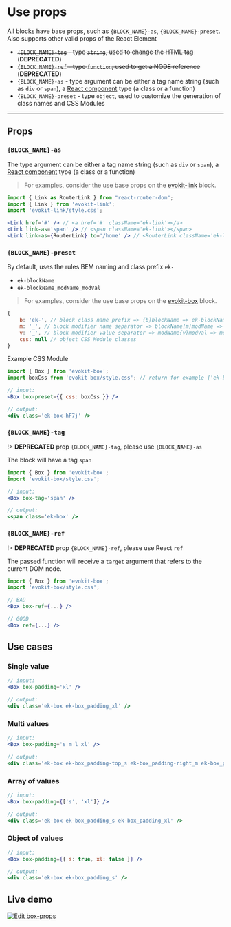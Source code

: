[evokit-box]: /packages/evokit-box/
[evokit-link]: /packages/evokit-link/
[react-component]: //reactjs.org/docs/components-and-props.html

# Use props

All blocks have base props, such as `{BLOCK_NAME}-as`, `{BLOCK_NAME}-preset`. Also supports other valid props of the React Element

- ~~`{BLOCK_NAME}-tag` - type `string`, used to change the HTML tag~~ (**DEPRECATED**)
- ~~`{BLOCK_NAME}-ref` - type `function`, used to get a NODE reference~~ (**DEPRECATED**)
- `{BLOCK_NAME}-as` - type argument can be either a tag name string (such as `div` or `span`), a [React component][react-component] type (a class or a function)
- `{BLOCK_NAME}-preset` - type `object`, used to customize the generation of class names and CSS Modules

---

## Props

### `{BLOCK_NAME}-as`

The type argument can be either a tag name string (such as `div` or `span`), a [React component][react-component] type (a class or a function)

> For examples, consider the use base props on the [evokit-link][evokit-link] block.

```jsx
import { Link as RouterLink } from "react-router-dom";
import { Link } from 'evokit-link';
import 'evokit-link/style.css';

<Link href='#' /> // <a href='#' className='ek-link'></a>
<Link link-as='span' /> // <span className='ek-link'></span>
<Link link-as={RouterLink} to='/home' /> // <RouterLink className='ek-link' to='/home'></RouterLink>
```

### `{BLOCK_NAME}-preset`

By default, uses the rules BEM naming and class prefix `ek-`
- `ek-blockName`
- `ek-blockName_modName_modVal`

> For examples, consider the use base props on the [evokit-box][evokit-box] block.

```js
{
    b: 'ek-', // block class name prefix => {b}blockName => ek-blockName
    m: '_', // block modifier name separator => blockName{m}modName => blockName_modName
    v: '_', // block modifier value separator => modName{v}modVal => modName_modVal
    css: null // object CSS Module classes
}
```

Example CSS Module

```jsx
import { Box } from 'evokit-box';
import boxCss from 'evokit-box/style.css'; // return for example {'ek-box': 'ek-box-hF7j'};

// input:
<Box box-preset={{ css: boxCss }} />

// output:
<div class='ek-box-hF7j' />

```

### `{BLOCK_NAME}-tag`

!> **DEPRECATED** prop `{BLOCK_NAME}-tag`, please use `{BLOCK_NAME}-as`

The block will have a tag `span`

```jsx
import { Box } from 'evokit-box';
import 'evokit-box/style.css';

// input:
<Box box-tag='span' />

// output:
<span class='ek-box' />
```

### `{BLOCK_NAME}-ref`

!> **DEPRECATED** prop `{BLOCK_NAME}-ref`, please use React `ref`

The passed function will receive a `target` argument that refers to the current DOM node.

```jsx
import { Box } from 'evokit-box';
import 'evokit-box/style.css';

// BAD
<Box box-ref={...} />

// GOOD
<Box ref={...} />
```

## Use cases

### Single value

```jsx
// input:
<Box box-padding='xl' />

// output:
<div class='ek-box ek-box_padding_xl' />
```

### Multi values

```jsx
// input:
<Box box-padding='s m l xl' />

// output:
<div class='ek-box ek-box_padding-top_s ek-box_padding-right_m ek-box_padding-bottom_l ek-box_padding-left_xl' />
```
### Array of values

```jsx
// input:
<Box box-padding={['s', 'xl']} />

// output:
<div class='ek-box ek-box_padding_s ek-box_padding_xl' />
```

### Object of values

```jsx
// input:
<Box box-padding={{ s: true, xl: false }} />

// output:
<div class='ek-box ek-box_padding_s' />
```

## Live demo

[![Edit box-props](https://codesandbox.io/static/img/play-codesandbox.svg)](https://codesandbox.io/embed/boxprops-dn6w9?fontsize=14&runonclick=0 ':include :type=iframe width=100% height=700px')
